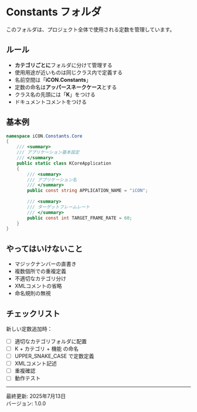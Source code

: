 # Constants フォルダ

このフォルダは、プロジェクト全体で使用される定数を管理しています。

## ルール

- **カテゴリごとに**フォルダに分けて管理する
- 使用用途が近いものは同じクラス内で定義する
- 名前空間は「**iCON.Constants**」
- 定数の命名は**アッパースネークケース**とする
- クラス名の先頭には「**K**」をつける
- ドキュメントコメントをつける

## 基本例

```csharp
namespace iCON.Constants.Core
{
    /// <summary>
    /// アプリケーション基本設定
    /// </summary>
    public static class KCoreApplication
    {
        /// <summary>
        /// アプリケーション名
        /// </summary>
        public const string APPLICATION_NAME = "iCON";
        
        /// <summary>
        /// ターゲットフレームレート
        /// </summary>
        public const int TARGET_FRAME_RATE = 60;
    }
}
```

## やってはいけないこと

- マジックナンバーの直書き
- 複数個所での重複定義
- 不適切なカテゴリ分け
- XMLコメントの省略
- 命名規則の無視

## チェックリスト

新しい定数追加時：

- [ ] 適切なカテゴリフォルダに配置
- [ ] K + カテゴリ + 機能 の命名
- [ ] UPPER_SNAKE_CASE で定数定義
- [ ] XMLコメント記述
- [ ] 重複確認
- [ ] 動作テスト

---

最終更新: 2025年7月13日  
バージョン: 1.0.0